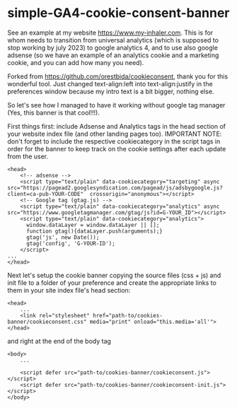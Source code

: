 # simple-GA4-cookie-consent-banner
See an example at my website https://www.my-inhaler.com.
This is for whom needs to transition from universal analytics (which is supposed to stop working by july 2023) to google analytics 4, and to use also google adsense (so we have an example of an analytics cookie and a marketing cookie, and you can add how many you need).

Forked from https://github.com/orestbida/cookieconsent, thank you for this wonderful tool. Just changed text-align:left into text-align:justify in the preferences window because my intro text is a bit bigger, nothing else.

So let's see how I managed to have it working without google tag manager (Yes, this banner is that cool!!!).

First things first: include Adsense and Analytics tags in the head section of your website index file (and other landing pages too). IMPORTANT
NOTE: don't forget to include the respective cookiecategory in the script tags in order for the banner to keep track on the cookie settings after each update from the user.
```
<head>
	<!-- adsense -->
	<script type="text/plain" data-cookiecategory="targeting" async src="https://pagead2.googlesyndication.com/pagead/js/adsbygoogle.js?client=ca-pub-YOUR-CODE"  crossorigin="anonymous"></script>
	<!-- Google tag (gtag.js) -->
	<script type="text/plain" data-cookiecategory="analytics" async src="https://www.googletagmanager.com/gtag/js?id=G-YOUR_ID"></script>
	<script type="text/plain" data-cookiecategory="analytics">
	  window.dataLayer = window.dataLayer || [];
	  function gtag(){dataLayer.push(arguments);}
	  gtag('js', new Date());
	  gtag('config', 'G-YOUR-ID');
	</script>
...
</head>
```
 
Next let's setup the cookie banner copying the source files (css + js) and init file to a folder of your preference and create the appropriate links to them in your site index file's head section:
```
<head>
	...
	<link rel="stylesheet" href="path-to/cookies-banner/cookieconsent.css" media="print" onload="this.media='all'">
</head>
```
and right at the end of the body tag
```
<body>
	...

	<script defer src="path-to/cookies-banner/cookieconsent.js"></script>
	<script defer src="path-to/cookies-banner/cookieconsent-init.js"></script>
</body>
```

 

